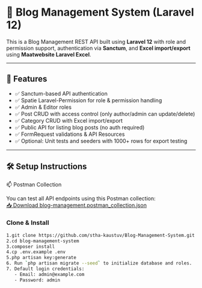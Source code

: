 # 📝 Blog Management System (Laravel 12)

This is a Blog Management REST API built using **Laravel 12** with role and permission support, authentication via **Sanctum**, and **Excel import/export** using **Maatwebsite Laravel Excel**.

---

## 📌 Features

- ✅ Sanctum-based API authentication
- ✅ Spatie Laravel-Permission for role & permission handling
- ✅ Admin & Editor roles
- ✅ Post CRUD with access control (only author/admin can update/delete)
- ✅ Category CRUD with Excel import/export
- ✅ Public API for listing blog posts (no auth required)
- ✅ FormRequest validations & API Resources
- ✅ Optional: Unit tests and seeders with 1000+ rows for export testing

---

## 🛠 Setup Instructions

📫 Postman Collection

You can test all API endpoints using this Postman collection:  
[📥 Download blog-management.postman_collection.json](./blog-management.postman_collection.json)


### Clone & Install

```bash
1.git clone https://github.com/stha-kaustuv/Blog-Management-System.git
2.cd blog-management-system
3.composer install
4.cp .env.example .env
5.php artisan key:generate
6. Run `php artisan migrate --seed` to initialize database and roles.
7. Default login credentials:
   - Email: admin@example.com
   - Password: admin


